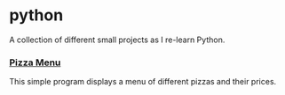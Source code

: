 # python
A collection of different small projects as I re-learn Python.

### [Pizza Menu](../pizza_menu/pizza_menu.py)
This simple program displays a menu of different pizzas and their prices.
